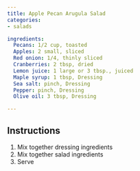 ```yaml
---
title: Apple Pecan Arugula Salad
categories:
- salads

ingredients:
  Pecans: 1/2 cup, toasted
  Apples: 2 small, sliced
  Red onion: 1/4, thinly sliced
  Cranberries: 2 tbsp, dried
  Lemon juice: 1 large or 3 tbsp., juiced
  Maple syrup: 1 tbsp, Dressing
  Sea salt: pinch, Dressing
  Pepper: pinch, Dressing
  Olive oil: 3 tbsp, Dressing

---
```

## Instructions
1. Mix together dressing ingredients
2. Mix together salad ingredients
3. Serve